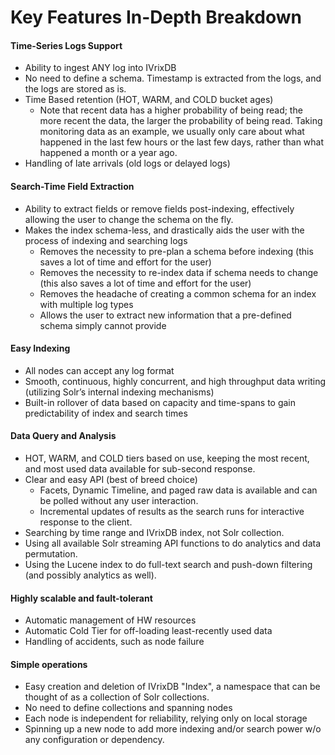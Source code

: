 # Key Features In-Depth Breakdown

#### Time-Series Logs Support
* Ability to ingest ANY log into IVrixDB
* No need to define a schema. Timestamp is extracted from the logs, and the logs are stored as is.
* Time Based retention (HOT, WARM, and COLD bucket ages)
    + Note that recent data has a higher probability of being read; the more recent the data, the larger the probability of being read. Taking monitoring data as an example, we usually only care about what happened in the last few hours or the last few days, rather than what happened a month or a year ago.
* Handling of late arrivals (old logs or delayed logs)

#### Search-Time Field Extraction
* Ability to extract fields or remove fields post-indexing, effectively allowing the user to change the schema on the fly.
* Makes the index schema-less, and drastically aids the user with the process of indexing and searching logs
    + Removes the necessity to pre-plan a schema before indexing (this saves a lot of time and effort for the user)
    + Removes the necessity to re-index data if schema needs to change (this also saves a lot of time and effort for the user)
    + Removes the headache of creating a common schema for an index with multiple log types
    + Allows the user to extract new information that a pre-defined schema simply cannot provide


#### Easy Indexing
* All nodes can accept any log format
* Smooth, continuous, highly concurrent, and high throughput data writing (utilizing Solr’s internal indexing mechanisms)
* Built-in rollover of data based on capacity and time-spans to gain predictability of index and search times

#### Data Query and Analysis
* HOT, WARM, and COLD tiers based on use, keeping the most recent, and most used data available for sub-second response.
* Clear and easy API (best of breed choice)
    + Facets, Dynamic Timeline, and paged raw data is available and can be polled without any user interaction.
    + Incremental updates of results as the search runs for interactive response to the client.
* Searching by time range and IVrixDB index, not Solr collection.
* Using all available Solr streaming API functions to do analytics and data permutation.
* Using the Lucene index to do full-text search and push-down filtering (and possibly analytics as well).

#### Highly scalable and fault-tolerant
* Automatic management of HW resources
* Automatic Cold Tier for off-loading least-recently used data
* Handling of accidents, such as node failure

#### Simple operations
* Easy creation and deletion of IVrixDB "Index", a namespace that can be thought of as a collection of Solr collections.
* No need to define collections and spanning nodes
* Each node is independent for reliability, relying only on local storage
* Spinning up a new node to add more indexing and/or search power w/o any configuration or dependency.
